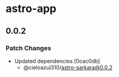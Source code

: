 # astro-app

## 0.0.2

### Patch Changes

- Updated dependencies [0cac0db]
  - @cieloazul310/astro-sarkara@0.0.2
